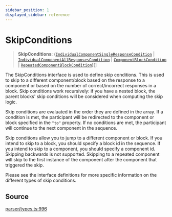 ```yaml
---
sidebar_position: 1
displayed_sidebar: reference
---
```


# SkipConditions

> **SkipConditions**: ([`IndividualComponentSingleResponseCondition`](../interfaces/IndividualComponentSingleResponseCondition.md) \| [`IndividualComponentAllResponsesCondition`](../interfaces/IndividualComponentAllResponsesCondition.md) \| [`ComponentBlockCondition`](../interfaces/ComponentBlockCondition.md) \| [`RepeatedComponentBlockCondition`](../interfaces/RepeatedComponentBlockCondition.md))[]

The SkipConditions interface is used to define skip conditions. This is used to skip to a different component/block based on the response to a component or based on the number of correct/incorrect responses in a block. Skip conditions work recursively: if you have a nested block, the parent blocks' skip conditions will be considered when computing the skip logic.

Skip conditions are evaluated in the order they are defined in the array. If a condition is met, the participant will be redirected to the component or block specified in the `"to"` property. If no conditions are met, the participant will continue to the next component in the sequence.

Skip conditions allow you to jump to a different component or block. If you intend to skip to a block, you should specify a block id in the sequence. If you intend to skip to a component, you should specify a component id. Skipping backwards is not supported. Skipping to a repeated component will skip to the first instance of the component after the component that triggered the skip.

Please see the interface definitions for more specific information on the different types of skip conditions.

## Source

[parser/types.ts:996](https://github.com/revisit-studies/study/blob/b52e3b0683ad77ccc9e1c133a7706718f34e29bb/src/parser/types.ts#L996)
